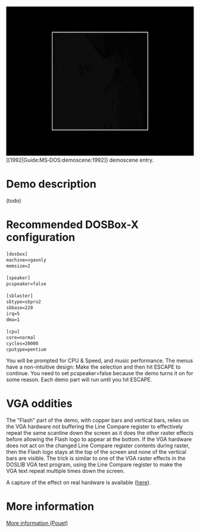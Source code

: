 <img src="images/Demoscene:Monstra-by-Flash-Production-(1992).gif" width="640" height="400"><br>
[[1992|Guide:MS‐DOS:demoscene:1992]] demoscene entry.

# Demo description

(todo)

# Recommended DOSBox-X configuration

    [dosbox]
    machine=vgaonly
    memsize=2
    
    [speaker]
    pcspeaker=false
    
    [sblaster]
    sbtype=sbpro2
    sbbase=220
    irq=5
    dma=1
    
    [cpu]
    core=normal
    cycles=20000
    cputype=pentium

You will be prompted for CPU & Speed, and music performance. The menus have a non-intuitive design: Make the selection and then hit ESCAPE to continue. You need to set pcspeaker=false because the demo turns it on for some reason. Each demo part will run until you hit ESCAPE.

# VGA oddities

The "Flash" part of the demo, with copper bars and vertical bars, relies on the VGA hardware not buffering the Line Compare register to effectively repeat the same scanline down the screen as it does the other raster effects before allowing the Flash logo to appear at the bottom. If the VGA hardware does not act on the changed Line Compare register contents during raster, then the Flash logo stays at the top of the screen and none of the vertical bars are visible. The trick is similar to one of the VGA raster effects in the DOSLIB VGA test program, using the Line Compare register to make the VGA text repeat multiple times down the screen.

A capture of the effect on real hardware is available ([here](https://youtu.be/RQPSE06Hd1M?t=12m55s)).

# More information

[More information (Pouet)](http://www.pouet.net/prod.php?which=4215)
